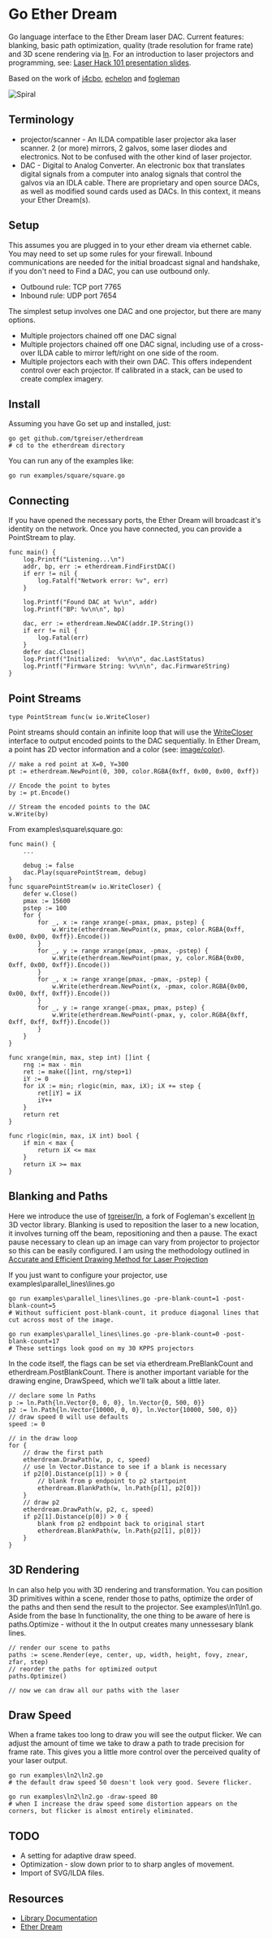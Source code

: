 # Go Ether Dream

Go language interface to the Ether Dream laser DAC. Current features: blanking, basic path optimization, quality (trade resolution for frame rate) and 3D scene rendering via [ln](https://github.com/tgreiser/ln). For an introduction to laser projectors and programming, see: [Laser Hack 101 presentation slides](https://github.com/tgreiser/etherdream-touch-designer/blob/master/laser_hack_101.pdf).

Based on the work of [j4cbo](https://github.com/j4cbo/j4cDAC/), [echelon](https://github.com/echelon) and [fogleman](https://github.com/fogleman)

![Spiral](http://prim8.net/art/spiral.jpg)

## Terminology

- projector/scanner - An ILDA compatible laser projector aka laser scanner. 2 (or more) mirrors, 2 galvos, some laser diodes and electronics. Not to be confused with the other kind of laser projector.
- DAC - Digital to Analog Converter. An electronic box that translates digital signals from a computer into analog signals that control the galvos via an IDLA cable. There are proprietary and open source DACs, as well as modified sound cards used as DACs. In this context, it means your Ether Dream(s).

## Setup

This assumes you are plugged in to your ether dream via ethernet cable. You
may need to set up some rules for your firewall. Inbound communications 
are needed for the initial broadcast signal and handshake, if you don't
need to Find a DAC, you can use outbound only.

- Outbound rule: TCP port 7765
- Inbound rule: UDP port 7654

The simplest setup involves one DAC and one projector, but there are many options.

- Multiple projectors chained off one DAC signal
- Multiple projectors chained off one DAC signal, including use of a cross-over ILDA cable to mirror left/right on one side of the room.
- Multiple projectors each with their own DAC. This offers independent control over each projector. If calibrated in a stack, can be used to create complex imagery.

## Install

Assuming you have Go set up and installed, just:

    go get github.com/tgreiser/etherdream
    # cd to the etherdream directory
    
You can run any of the examples like:

    go run examples/square/square.go
    
## Connecting

If you have opened the necessary ports, the Ether Dream will broadcast it's identity on the network. Once you have connected, you can provide a PointStream to play.

    func main() {
        log.Printf("Listening...\n")
        addr, bp, err := etherdream.FindFirstDAC()
        if err != nil {
            log.Fatalf("Network error: %v", err)
        }

        log.Printf("Found DAC at %v\n", addr)
        log.Printf("BP: %v\n\n", bp)

        dac, err := etherdream.NewDAC(addr.IP.String())
        if err != nil {
            log.Fatal(err)
        }
        defer dac.Close()
        log.Printf("Initialized:  %v\n\n", dac.LastStatus)
        log.Printf("Firmware String: %v\n\n", dac.FirmwareString)
    }

## Point Streams

    type PointStream func(w io.WriteCloser)

Point streams should contain an infinite loop that will use the [WriteCloser](https://golang.org/pkg/io/#WriteCloser) interface to output encoded points to the DAC sequentially. In Ether Dream, a point has 2D vector information and a color (see: [image/color](https://golang.org/pkg/image/color/#Color)).

    // make a red point at X=0, Y=300
    pt := etherdream.NewPoint(0, 300, color.RGBA{0xff, 0x00, 0x00, 0xff})
    
    // Encode the point to bytes
    by := pt.Encode()
    
    // Stream the encoded points to the DAC
    w.Write(by)
    
From examples\square\square.go:

    func main() {
        ...
        
        debug := false
        dac.Play(squarePointStream, debug)
    }
    func squarePointStream(w io.WriteCloser) {
        defer w.Close()
        pmax := 15600
        pstep := 100
        for {
            for _, x := range xrange(-pmax, pmax, pstep) {
                w.Write(etherdream.NewPoint(x, pmax, color.RGBA{0xff, 0x00, 0x00, 0xff}).Encode())
            }
            for _, y := range xrange(pmax, -pmax, -pstep) {
                w.Write(etherdream.NewPoint(pmax, y, color.RGBA{0x00, 0xff, 0x00, 0xff}).Encode())
            }
            for _, x := range xrange(pmax, -pmax, -pstep) {
                w.Write(etherdream.NewPoint(x, -pmax, color.RGBA{0x00, 0x00, 0xff, 0xff}).Encode())
            }
            for _, y := range xrange(-pmax, pmax, pstep) {
                w.Write(etherdream.NewPoint(-pmax, y, color.RGBA{0xff, 0xff, 0xff, 0xff}).Encode())
            }
        }
    }

    func xrange(min, max, step int) []int {
        rng := max - min
        ret := make([]int, rng/step+1)
        iY := 0
        for iX := min; rlogic(min, max, iX); iX += step {
            ret[iY] = iX
            iY++
        }
        return ret
    }

    func rlogic(min, max, iX int) bool {
        if min < max {
            return iX <= max
        }
        return iX >= max
    }

## Blanking and Paths

Here we introduce the use of [tgreiser/ln](https://github.com/tgreiser/ln), a fork of Fogleman's excellent [ln](https://github.com/fogleman/ln) 3D vector library. Blanking is used to reposition the laser to a new location, it involves turning off the beam, repositioning and then a pause. The exact pause necessary to clean up an image can vary from projector to projector so this can be easily configured. I am using the methodology outlined in [Accurate and Efficient Drawing Method for Laser Projection](http://www.art-science.org/journal/v7n4/v7n4pp155/artsci-v7n4pp155.pdf)

If you just want to configure your projector, use examples\parallel_lines\lines.go

    go run examples\parallel_lines\lines.go -pre-blank-count=1 -post-blank-count=5
    # Without sufficient post-blank-count, it produce diagonal lines that cut across most of the image.
    
    go run examples\parallel_lines\lines.go -pre-blank-count=0 -post-blank-count=17
    # These settings look good on my 30 KPPS projectors
    
In the code itself, the flags can be set via etherdream.PreBlankCount and etherdream.PostBlankCount. There is another important variable for the drawing engine, DrawSpeed, which we'll talk about a little later.

    // declare some ln Paths
    p := ln.Path{ln.Vector{0, 0, 0}, ln.Vector{0, 500, 0}}
    p2 := ln.Path{ln.Vector{10000, 0, 0}, ln.Vector{10000, 500, 0}}
    // draw speed 0 will use defaults
    speed := 0
    
    // in the draw loop
    for {
        // draw the first path
        etherdream.DrawPath(w, p, c, speed)
        // use ln Vector.Distance to see if a blank is necessary
        if p2[0].Distance(p[1]) > 0 {
            // blank from p endpoint to p2 startpoint
            etherdream.BlankPath(w, ln.Path{p[1], p2[0]})
        }
        // draw p2
        etherdream.DrawPath(w, p2, c, speed)
        if p2[1].Distance(p[0]) > 0 {
            blank from p2 endbpoint back to original start
            etherdream.BlankPath(w, ln.Path{p2[1], p[0]})
        }
    }

## 3D Rendering

ln can also help you with 3D rendering and transformation. You can position 3D primitives within a scene, render those to paths, optimize the order of the paths and then send the result to the projector. See examples\ln1\ln1.go. Aside from the base ln functionality, the one thing to be aware of here is paths.Optimize - without it the ln output creates many unnessesary blank lines.

    // render our scene to paths
    paths := scene.Render(eye, center, up, width, height, fovy, znear, zfar, step)
    // reorder the paths for optimized output
	paths.Optimize()

    // now we can draw all our paths with the laser

## Draw Speed

When a frame takes too long to draw you will see the output flicker. We can adjust the amount of time we take to draw a path to trade precision for frame rate. This gives you a little more control over the perceived quality of your laser output.

    go run examples\ln2\ln2.go
    # the default draw speed 50 doesn't look very good. Severe flicker.
    
    go run examples\ln2\ln2.go -draw-speed 80
    # when I increase the draw speed some distortion appears on the corners, but flicker is almost entirely eliminated.

## TODO

- A setting for adaptive draw speed.
- Optimization - slow down prior to to sharp angles of movement.
- Import of SVG/ILDA files.

## Resources

- [Library Documentation](https://godoc.org/github.com/tgreiser/etherdream)
- [Ether Dream](http://ether-dream.com)
